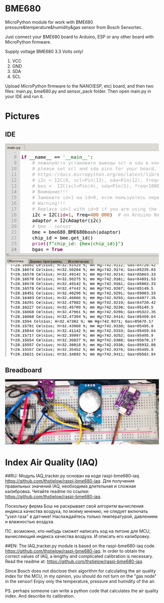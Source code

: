 # BME680
MicroPython module for work with BME680 pressure&temperature&humidity&gas sensor from Bosch Sensortec.

Just connect your BME680 board to Arduino, ESP or any other board with MicroPython firmware.

Supply voltage BME680 3.3 Volts only!
1. VCC
2. GND
3. SDA
4. SCL

Upload MicroPython firmware to the NANO(ESP, etc) board, and then two files: main.py, bme680.py and sensor_pack folder. 
Then open main.py in your IDE and run it.

# Pictures

## IDE
![alt text](https://github.com/octaprog7/BME680/blob/master/bme680ide.png)
## Breadboard
![alt text](https://github.com/octaprog7/BME680/blob/master/bme680board.jpg)

# Index Air Quality (IAQ)
##RU:
Модуль IAQ_tracker.py основан на коде raspi-bme680-iaq. https://github.com/thstielow/raspi-bme680-iaq. 
Для получения правильных значений IAQ, необходима длительная и сложная калибровка. 
Читайте readme по ссылке: https://github.com/thstielow/raspi-bme680-iaq.

Поскольку фирма Бош не раскрывает свой алгоритм вычисления индекса качества воздуха, 
по моему мнению, не следует включать "узел газа" в датчике! Наслаждайтесь только 
температурой, давлением и влажностью воздуха.

ПС. возможно, кто-нибудь сможет написать код на питоне для MCU, вычисляющий индекса качества воздуха. 
И описать его калибровку. 

##EN:
The IAQ_tracker.py module is based on the raspi-bme680-iaq code. https://github.com/thstielow/raspi-bme680-iaq. 
In order to obtain the correct values of IAQ, a lengthy and complicated calibration is necessary. 
Read the readme at: https://github.com/thstielow/raspi-bme680-iaq.

Since Bosch does not disclose their algorithm for calculating the air quality index 
for the MCU, in my opinion, you should do not turn on the "gas node" in the sensor! 
Enjoy only the temperature, pressure and humidity of the air.

PS. perhaps someone can write a python code that calculates the air quality index. 
And describe its calibration.